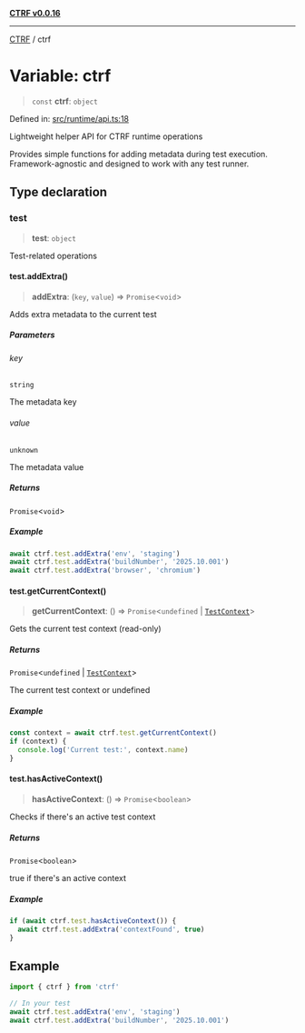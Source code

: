 [**CTRF v0.0.16**](../README.md)

***

[CTRF](../README.md) / ctrf

# Variable: ctrf

> `const` **ctrf**: `object`

Defined in: [src/runtime/api.ts:18](https://github.com/ctrf-io/ctrf-core-js/blob/main/src/runtime/api.ts#L18)

Lightweight helper API for CTRF runtime operations

Provides simple functions for adding metadata during test execution.
Framework-agnostic and designed to work with any test runner.

## Type declaration

### test

> **test**: `object`

Test-related operations

#### test.addExtra()

> **addExtra**: (`key`, `value`) => `Promise`\<`void`\>

Adds extra metadata to the current test

##### Parameters

###### key

`string`

The metadata key

###### value

`unknown`

The metadata value

##### Returns

`Promise`\<`void`\>

##### Example

```typescript
await ctrf.test.addExtra('env', 'staging')
await ctrf.test.addExtra('buildNumber', '2025.10.001')
await ctrf.test.addExtra('browser', 'chromium')
```

#### test.getCurrentContext()

> **getCurrentContext**: () => `Promise`\<`undefined` \| [`TestContext`](../interfaces/TestContext.md)\>

Gets the current test context (read-only)

##### Returns

`Promise`\<`undefined` \| [`TestContext`](../interfaces/TestContext.md)\>

The current test context or undefined

##### Example

```typescript
const context = await ctrf.test.getCurrentContext()
if (context) {
  console.log('Current test:', context.name)
}
```

#### test.hasActiveContext()

> **hasActiveContext**: () => `Promise`\<`boolean`\>

Checks if there's an active test context

##### Returns

`Promise`\<`boolean`\>

true if there's an active context

##### Example

```typescript
if (await ctrf.test.hasActiveContext()) {
  await ctrf.test.addExtra('contextFound', true)
}
```

## Example

```typescript
import { ctrf } from 'ctrf'

// In your test
await ctrf.test.addExtra('env', 'staging')
await ctrf.test.addExtra('buildNumber', '2025.10.001')
```
